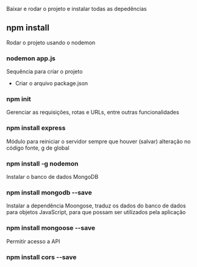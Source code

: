 Baixar e rodar o projeto e instalar todas as depedências
## npm install

Rodar o projeto usando o nodemon
### nodemon app.js

Sequência para criar o projeto
- Criar o arquivo package.json
### npm init

Gerenciar as requisições, rotas e URLs, entre outras funcionalidades
### npm install express

Módulo para reiniciar o servidor sempre que houver (salvar) alteração no código fonte, g de global
### npm install -g nodemon

Instalar o banco de dados MongoDB
### npm install mongodb --save

Instalar a dependência Moongose, traduz os dados do banco de dados para objetos JavaScript, para que possam
ser utilizados pela aplicação
### npm install mongoose --save

Permitir acesso a API
### npm install cors --save
